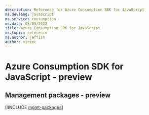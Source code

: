 ```yaml
---
description: Reference for Azure Consumption SDK for JavaScript
ms.devlang: javascript
ms.service: consumption
ms.data: 08/09/2022
title: Azure Consumption SDK for JavaScript
ms.topic: reference
ms.author: jeffish
author: xirzec
---
```

# Azure Consumption SDK for JavaScript - preview

## Management packages - preview
[!INCLUDE [mgmt-packages](consumption-mgmt-index.md)]